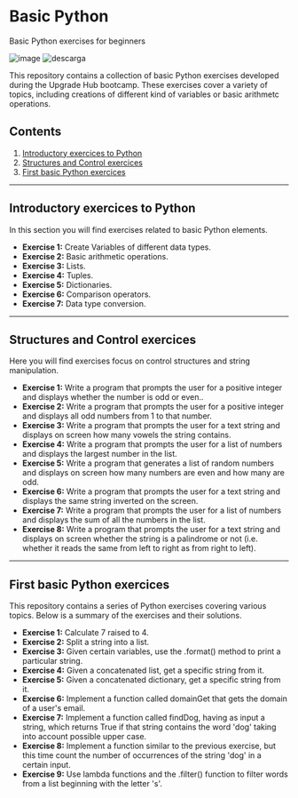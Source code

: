 # Basic Python
 Basic Python exercises for beginners

 ![image](https://github.com/Marina-Schluter/Python-inicial/assets/161477794/969e745f-7bce-4472-a7dd-6e427596bb5b)    ![descarga](https://github.com/Marina-Schluter/Python-inicial/assets/161477794/735d0446-4b3f-4211-8cdf-bb75efe65ed6)



This repository contains a collection of basic Python exercises developed during the Upgrade Hub bootcamp. These exercises cover a variety of topics, including creations of different kind of variables or basic arithmetc operations. 

## Contents

1. [Introductory exercices to Python](#Introductory-exercices-to-Python)
2. [Structures and Control exercices](#Structures-and-Control-exercices)
3. [First basic Python exercices](First-basic-Python-exercices)

---

## Introductory exercices to Python

In this section you will find exercises related to basic Python elements.

- **Exercise 1:** Create Variables of different data types.
- **Exercise 2:** Basic arithmetic operations.
- **Exercise 3:** Lists.
- **Exercise 4:** Tuples.
- **Exercise 5:** Dictionaries.
- **Exercise 6:** Comparison operators.
- **Exercise 7:** Data type conversion.

---

## Structures and Control exercices

Here you will find exercises focus on control structures and string manipulation.

- **Exercise 1:** Write a program that prompts the user for a positive integer and displays whether the number is odd or even..
- **Exercise 2:** Write a program that prompts the user for a positive integer and displays all odd numbers from 1 to that number.
- **Exercise 3:** Write a program that prompts the user for a text string and displays on screen how many vowels the string contains.
- **Exercise 4:** Write a program that prompts the user for a list of numbers and displays the largest number in the list.
- **Exercise 5:** Write a program that generates a list of random numbers and displays on screen how many numbers are even and how many are odd.
- **Exercise 6:** Write a program that prompts the user for a text string and displays the same string inverted on the screen.
- **Exercise 7:** Write a program that prompts the user for a list of numbers and displays the sum of all the numbers in the list.
- **Exercise 8:** Write a program that prompts the user for a text string and displays on screen whether the string is a palindrome or not (i.e. whether it reads the same from left to right as from right to left).

---

## First basic Python exercices

This repository contains a series of Python exercises covering various topics. Below is a summary of the exercises and their solutions.

- **Exercise 1:** Calculate 7 raised to 4.
- **Exercise 2:** Split a string into a list.
- **Exercise 3:** Given certain variables, use the .format() method to print a particular string.
- **Exercise 4:** Given a concatenated list, get a specific string from it.
- **Exercise 5:** Given a concatenated dictionary, get a specific string from it.
- **Exercise 6:** Implement a function called domainGet that gets the domain of a user's email.
- **Exercise 7:** Implement a function called findDog, having as input a string, which returns True if that string contains the word 'dog' taking into account possible upper case.
- **Exercise 8:** Implement a function similar to the previous exercise, but this time count the number of occurrences of the string 'dog' in a certain input. 
- **Exercise 9:** Use lambda functions and the .filter() function to filter words from a list beginning with the letter 's'. 
